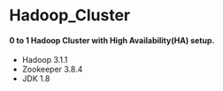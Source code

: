 # Hadoop_Cluster
#### 0 to 1 Hadoop Cluster with High Availability(HA) setup.
- Hadoop 3.1.1
- Zookeeper 3.8.4
- JDK 1.8
